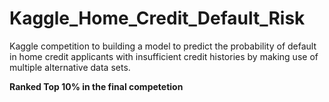 # Kaggle_Home_Credit_Default_Risk
Kaggle competition to building a model to predict the probability of default in home credit applicants with insufficient credit histories by making use of multiple alternative data sets. <br>

**Ranked Top 10% in the final competetion**



